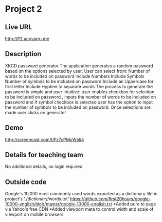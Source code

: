 # Project 2

## Live URL
<http://P2.acovarru.me>

## Description
XKCD password generator
The application generates a random password based on the options selected by user. User can select from:
Number of words to be included on password
Include Numbers
Include Symbols
Number of symbols to be included on password
Include an Uppercase for first letter
Include Hyphen to separate words
The process to generate the password is simple and user intuitive: user enables checkbox for selection to be included on password , inputs the number of words to be included on password and if symbol checkbox is selected user has the option to input the number of symbols to be included on password. Once selections are made user clicks on generate!



## Demo
http://screencast.com/t/Fz7cPMuWbli4

## Details for teaching team
No additional details, no login required



## Outside code
Google's 10,000 most commonly used words exported as a dictionary file in project's './dictionary/words.txt'
https://github.com/first20hours/google-10000-english/blob/master/google-10000-english.txt
*Added pure to page via Yahoo's free CDN 
*Added viewport meta to control width and scale of viewport on mobile browsers 
